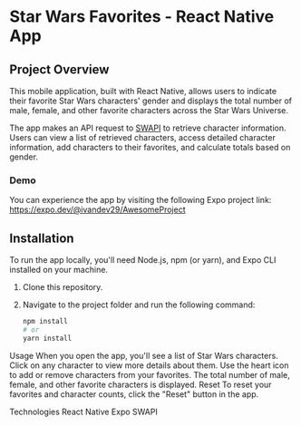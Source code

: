 # Star Wars Favorites - React Native App

## Project Overview

This mobile application, built with React Native, allows users to indicate their favorite Star Wars characters' gender and displays the total number of male, female, and other favorite characters across the Star Wars Universe.

The app makes an API request to [SWAPI](https://swapi.dev/) to retrieve character information. Users can view a list of retrieved characters, access detailed character information, add characters to their favorites, and calculate totals based on gender.

### Demo
You can experience the app by visiting the following Expo project link: https://expo.dev/@ivandev29/AwesomeProject

## Installation

To run the app locally, you'll need Node.js, npm (or yarn), and Expo CLI installed on your machine.

1. Clone this repository.
2. Navigate to the project folder and run the following command:

   ```bash
   npm install
   # or
   yarn install
Usage
When you open the app, you'll see a list of Star Wars characters.
Click on any character to view more details about them.
Use the heart icon to add or remove characters from your favorites.
The total number of male, female, and other favorite characters is displayed.
Reset
To reset your favorites and character counts, click the "Reset" button in the app.

Technologies
React Native
Expo
SWAPI
